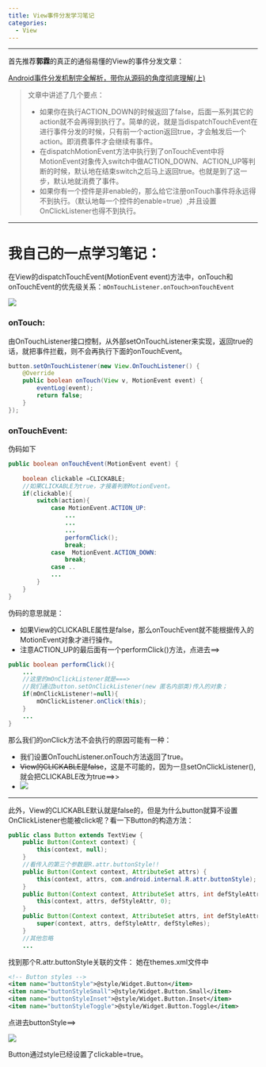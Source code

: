 ```yaml
---
title: View事件分发学习笔记
categories:
  - View
---
```


---

首先推荐**郭霖**的真正的通俗易懂的View的事件分发文章：

[Android事件分发机制完全解析，带你从源码的角度彻底理解(上)](http://blog.csdn.net/guolin_blog/article/details/9097463)
>文章中讲述了几个要点：
>* 如果你在执行ACTION_DOWN的时候返回了false，后面一系列其它的action就不会再得到执行了。简单的说，就是当dispatchTouchEvent在进行事件分发的时候，只有前一个action返回true，才会触发后一个action。即消费事件才会继续有事件。
>* 在dispatchMotionEvent方法中执行到了onTouchEvent中将MotionEvent对象传入switch中做ACTION_DOWN、ACTION_UP等判断的时候，默认地在结束switch之后马上返回true。也就是到了这一步，默认地就消费了事件。
>* 如果你有一个控件是非enable的，那么给它注册onTouch事件将永远得不到执行。（默认地每一个控件的enable=true）,并且设置OnClickListener也得不到执行。
---
# 我自己的一点学习笔记：
在View的dispatchTouchEvent(MotionEvent event)方法中，onTouch和onTouchEvent的优先级关系：`mOnTouchListener.onTouch>onTouchEvent`

![](https://upload-images.jianshu.io/upload_images/7177220-3dd405529c903a0a.png?imageMogr2/auto-orient/strip%7CimageView2/2/w/1240)
### onTouch:
由OnTouchListener接口控制，从外部setOnTouchListener来实现，返回true的话，就把事件拦截，则不会再执行下面的onTouchEvent。
``` java
button.setOnTouchListener(new View.OnTouchListener() {
    @Override
    public boolean onTouch(View v, MotionEvent event) {
        eventLog(event);
        return false;
    }
});
```

### onTouchEvent:
伪码如下
``` java
public boolean onTouchEvent(MotionEvent event) {
	
	boolean clickable =CLICKABLE;
	//如果CLICKABLE为true，才接着判断MotionEvent。
	if(clickable){
		switch(action){
			case MotionEvent.ACTION_UP:
				...
				...
				...
				performClick();
				break;
			case  MotionEvent.ACTION_DOWN:
				break;
			case ..
			...
		}
	}
}
```
伪码的意思就是：
* 如果View的CLICKABLE属性是false，那么onTouchEvent就不能根据传入的MotionEvent对象才进行操作。
* 注意ACTION_UP的最后面有一个performClick()方法，点进去==>
``` java
public boolean performClick(){
	...
	//这里的mOnClickListener就是===>
	//我们通过button.setOnClickListener(new 匿名内部类)传入的对象；
	if(mOnClickListener!=null){
		mOnClickListener.onClick(this);
	}
	...
}
```
那么我们的onClick方法不会执行的原因可能有一种：
* 我们设置OnTouchListener.onTouch方法返回了true。
* ~~View的CLICKABLE是false~~，这是不可能的，因为一旦setOnClickListener(),就会把CLICKABLE改为true==>>
* ![](https://upload-images.jianshu.io/upload_images/7177220-9d5b336fe3e575b0.png?imageMogr2/auto-orient/strip%7CimageView2/2/w/1240)

---

此外，View的CLICKABLE默认就是false的，但是为什么button就算不设置OnClickListener也能被click呢？看一下Button的构造方法：
``` java
public class Button extends TextView {
    public Button(Context context) {
        this(context, null);
    }
	//看传入的第三个参数是R.attr.buttonStyle!!
    public Button(Context context, AttributeSet attrs) {
        this(context, attrs, com.android.internal.R.attr.buttonStyle);
    }
    public Button(Context context, AttributeSet attrs, int defStyleAttr) {
        this(context, attrs, defStyleAttr, 0);
    }
    public Button(Context context, AttributeSet attrs, int defStyleAttr, int defStyleRes) {
        super(context, attrs, defStyleAttr, defStyleRes);
    }
	//其他忽略
	...
```
找到那个R.attr.buttonStyle关联的文件：
她在themes.xml文件中
``` xml
<!-- Button styles -->
<item name="buttonStyle">@style/Widget.Button</item>
<item name="buttonStyleSmall">@style/Widget.Button.Small</item>
<item name="buttonStyleInset">@style/Widget.Button.Inset</item>
<item name="buttonStyleToggle">@style/Widget.Button.Toggle</item>
```
点进去buttonStyle==>

![](https://upload-images.jianshu.io/upload_images/7177220-b0e4a9776c2dca09.png?imageMogr2/auto-orient/strip%7CimageView2/2/w/1240)

Button通过style已经设置了clickable=true。
                                                                                                                                                                                                                                                                                                                                                                                                                                                                                                                                                                                                                                                                                                                                                                                                                                                                                                                                                                                                                                                                                                                                                                                                                                                                                                                                                                                                                                                                                                                                                                                                                                                                                                                                                                                                                                                                                                                                                                                                                                                                                                                                                                                                                                                                                                                                                                                                                                                                                                                                                                                                                                                                                                                                                                                                                                                                                                                                                                                                                                                                                                                                                                                                                                                                                                                                                                                                                                                                                                                                                                                                                                                                                                                                                                                                                                                                                                                                                                                                                                                                                                                                                                                                                                                                                                                                                                                                                                                                                                                                                                                                                                                                                                                                                                                                                                                                                                                                                                                                                                                                                                                                                                                                                                                                                                                                                                                                                                                                                                                                                                                                                                                                                                                                                                                                                                                                                                                                                                                                                                                                                                                                                                                                                                              
